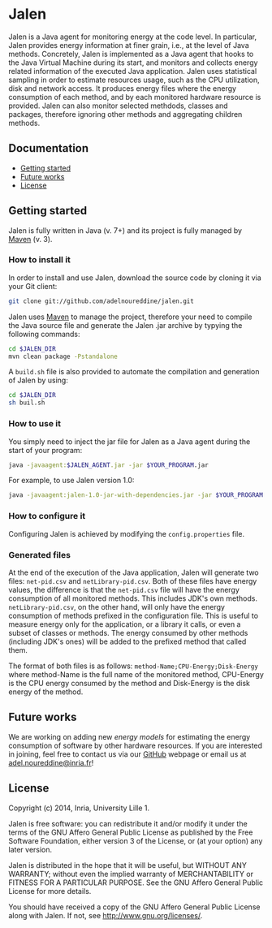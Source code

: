 # Jalen

Jalen is a Java agent for monitoring energy at the code level.
In particular, Jalen provides energy information at finer grain, i.e., at the level of Java methods.
Concretely, Jalen is implemented as a Java agent that hooks to the Java Virtual Machine during its start, and monitors and collects energy related information of the executed Java application.
Jalen uses statistical sampling in order to estimate resources usage, such as the CPU utilization, disk and network access.
It produces energy files where the energy consumption of each method, and by each monitored hardware resource is provided.
Jalen can also monitor selected methdods, classes and packages, therefore ignoring other methods and aggregating children methods.

## Documentation
* [Getting started](#getting-started)
* [Future works](#future-works)
* [License](#license)

<h2 id="getting-started">Getting started</h2>

Jalen is fully written in Java (v. 7+) and its project is fully managed by [Maven](http://maven.apache.org "Maven") (v. 3).

### How to install it

In order to install and use Jalen, download the source code by cloning it via your Git client:

```bash
git clone git://github.com/adelnoureddine/jalen.git
```

Jalen uses [Maven](http://maven.apache.org "Maven") to manage the project, therefore your need to compile the Java source file and generate the Jalen .jar archive by typying the following commands:

```bash
cd $JALEN_DIR
mvn clean package -Pstandalone
```

A `build.sh` file is also provided to automate the compilation and generation of Jalen by using:
```bash
cd $JALEN_DIR
sh buil.sh
```

### How to use it

You simply need to inject the jar file for Jalen as a Java agent during the start of your program:

```bash
java -javaagent:$JALEN_AGENT.jar -jar $YOUR_PROGRAM.jar
```

For example, to use Jalen version 1.0:

```bash
java -javaagent:jalen-1.0-jar-with-dependencies.jar -jar $YOUR_PROGRAM.jar
```

### How to configure it

Configuring Jalen is achieved by modifying the `config.properties` file.

### Generated files

At the end of the execution of the Java application, Jalen will generate two files: `net-pid.csv` and `netLibrary-pid.csv`.
Both of these files have energy values, the difference is that the `net-pid.csv` file will have the energy consumption of all monitored methods. This includes JDK's own methods.
`netLibrary-pid.csv`, on the other hand, will only have the energy consumption of methods prefixed in the configuration file.
This is useful to measure energy only for the application, or a library it calls, or even a subset of classes or methods.
The energy consumed by other methods (including JDK's ones) will be added to the prefixed method that called them.

The format of both files is as follows: `method-Name;CPU-Energy;Disk-Energy` where method-Name is the full name of the monitored method, CPU-Energy is the CPU energy consumed by the method and Disk-Energy is the disk energy of the method.

<h2 id="future-works">Future works</h2>

We are working on adding new _energy models_ for estimating the energy consumption of software by other hardware resources. If you are interested in joining, feel free to contact us via our [GitHub](https://github.com/adelnoureddine/jalen "GitHub") webpage or email us at adel.noureddine@inria.fr!

<h2 id="license">License</h2>

Copyright (c) 2014, Inria, University Lille 1.

Jalen is free software: you can redistribute it and/or modify
it under the terms of the GNU Affero General Public License as
published by the Free Software Foundation, either version 3 of the
License, or (at your option) any later version.

Jalen is distributed in the hope that it will be useful,
but WITHOUT ANY WARRANTY; without even the implied warranty of
MERCHANTABILITY or FITNESS FOR A PARTICULAR PURPOSE. See the
GNU Affero General Public License for more details.

You should have received a copy of the GNU Affero General Public License
along with Jalen. If not, see <http://www.gnu.org/licenses/>.